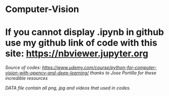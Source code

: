 # Computer-Vision

# If you cannot display .ipynb in github use my github link of code with this site: https://nbviewer.jupyter.org

*Source of codes: https://www.udemy.com/course/python-for-computer-vision-with-opencv-and-deep-learning/*
*thanks to Jose Portilla for these incredible resources*

*DATA file contain all png, jpg and videos that used in codes.*


